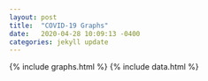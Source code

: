 ```yaml
---
layout: post
title:  "COVID-19 Graphs"
date:   2020-04-28 10:09:13 -0400
categories: jekyll update
---
```


{% include graphs.html %}
{% include data.html %}



[DC DOH]: https://coronavirus.dc.gov/page/coronavirus-data
